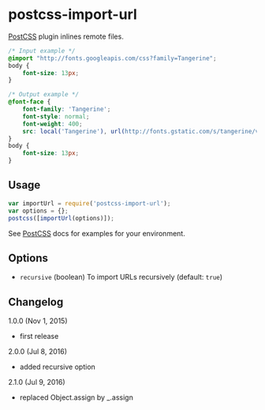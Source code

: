 # postcss-import-url

[PostCSS](https://github.com/postcss/postcss) plugin inlines remote files.

```css
/* Input example */
@import "http://fonts.googleapis.com/css?family=Tangerine";
body {
	font-size: 13px;
}
```

```css
/* Output example */
@font-face {
    font-family: 'Tangerine';
    font-style: normal;
    font-weight: 400;
    src: local('Tangerine'), url(http://fonts.gstatic.com/s/tangerine/v7/HGfsyCL5WASpHOFnouG-RKCWcynf_cDxXwCLxiixG1c.ttf) format('truetype')
}
body {
	font-size: 13px;
}
```
## Usage

```js
var importUrl = require('postcss-import-url');
var options = {};
postcss([importUrl(options)]);
```

See [PostCSS](https://github.com/postcss/postcss#usage) docs for examples for your environment.

## Options
* `recursive` (boolean) To import URLs recursively (default: `true`)

## Changelog
1.0.0 (Nov 1, 2015)
- first release

2.0.0 (Jul 8, 2016)
- added recursive option

2.1.0 (Jul 9, 2016)
- replaced Object.assign by _.assign